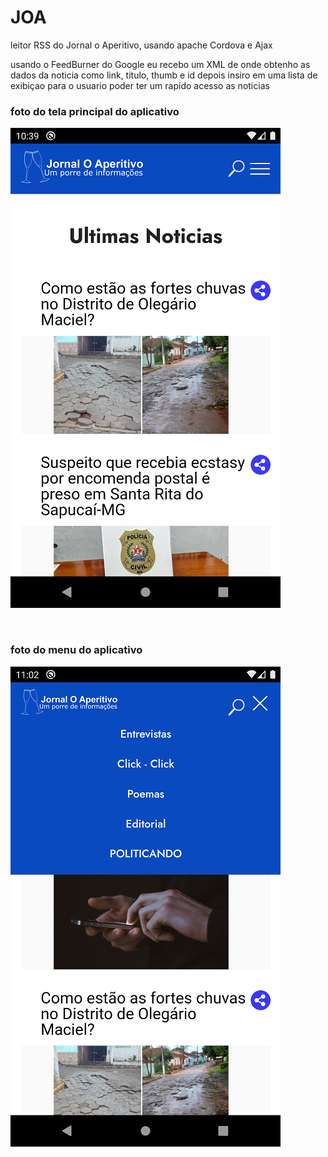# JOA
leitor RSS do Jornal o Aperitivo, usando apache Cordova e Ajax 

usando o FeedBurner do Google eu recebo um XML de onde obtenho as dados da noticia como link, titulo, thumb e id 
depois insiro em uma lista de exibiçao para o usuario poder ter um rapido acesso as noticias

<h3>foto do tela principal do aplicativo</h3>

![Screenshot](screenshot.png)

<br>

<h3>foto do menu do aplicativo</h3>

![Screenshot](screenshot_menu.png)
